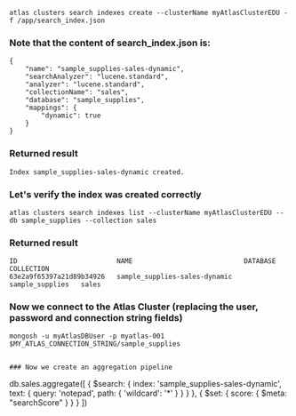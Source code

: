```
atlas clusters search indexes create --clusterName myAtlasClusterEDU -f /app/search_index.json
```

### Note that the content of search_index.json is:
```
{
    "name": "sample_supplies-sales-dynamic",
    "searchAnalyzer": "lucene.standard",
    "analyzer": "lucene.standard",
    "collectionName": "sales",
    "database": "sample_supplies",
    "mappings": {
        "dynamic": true
    }
}
```

### Returned result
```
Index sample_supplies-sales-dynamic created.
```

### Let's verify the index was created correctly
```
atlas clusters search indexes list --clusterName myAtlasClusterEDU --db sample_supplies --collection sales
```

### Returned result
```
ID                         NAME                            DATABASE          COLLECTION
63e2a9f65397a21d89b34926   sample_supplies-sales-dynamic   sample_supplies   sales
```

### Now we connect to the Atlas Cluster (replacing the user, password and connection string fields)
```
mongosh -u myAtlasDBUser -p myatlas-001 $MY_ATLAS_CONNECTION_STRING/sample_supplies


### Now we create an aggregation pipeline
```
db.sales.aggregate([
  {
    $search: {
      index: 'sample_supplies-sales-dynamic',
      text: {
        query: 'notepad', path: { 'wildcard': '*' }
      } } },
  {
    $set: {
      score: { $meta: "searchScore" }
      }
  }
])
```


